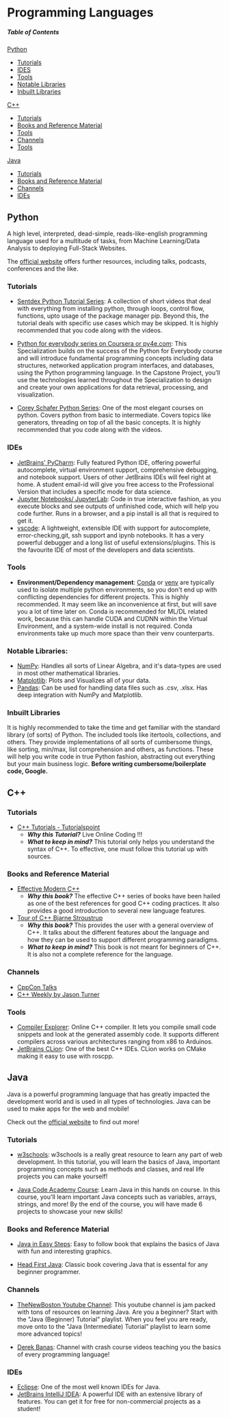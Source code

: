 # Programming Languages

##### Table of Contents  

[Python](#python)
  * [Tutorials](#tutorials)
  * [IDES](#ides)
  * [Tools](#tools)
  * [Notable Libraries](#notable-libraries)
  * [Inbuilt Libraries](#inbuilt-libraries)
  
 [C++](#c++)
  * [Tutorials](#tutorials-1)
  * [Books and Reference Material](#books-and-reference-material)
  * [Tools](#tools)
  * [Channels](#channels)
  * [Tools](#tools-1)

  [Java](#java)
  * [Tutorials](#tutorials-2)
  * [Books and Reference Material](#books-and-reference-material-1)
  * [Channels](#channels-1)
  * [IDEs](#ides-1)


## Python
A high level, interpreted, dead-simple, reads-like-english programming language used for a multitude of tasks, from Machine Learning/Data Analysis to deploying Full-Stack Websites.

The [official website](https://www.python.org/) offers further resources, including talks, podcasts, conferences and the like.

### Tutorials

* [Sentdex Python Tutorial Series](https://www.youtube.com/playlist?list=PLQVvvaa0QuDe8XSftW-RAxdo6OmaeL85M): A collection of short videos that deal with everything from installing python, through loops, control flow, functions, upto usage of the package manager pip. Beyond this, the tutorial deals with specific use cases which may be skipped. It is highly recommended that you code along with the videos.

* [Python for everybody series on Coursera or py4e.com](https://py4e.com): This Specialization builds on the success of the Python for Everybody course and will introduce fundamental programming concepts including data structures, networked application program interfaces, and databases, using the Python programming language. In the Capstone Project, you’ll use the technologies learned throughout the Specialization to design and create your own applications for data retrieval, processing, and visualization.

* [Corey Schafer Python Series](https://youtu.be/YYXdXT2l-Gg): One of the most elegant courses on python. Covers python from basic to intermediate.  Covers topics like generators, threading on top of all the basic concepts. It is highly recommended that you code along with the videos. 

### IDEs

* [JetBrains' PyCharm](https://www.jetbrains.com/pycharm/): Fully featured Python IDE, offering powerful autocomplete, virtual environment support, comprehensive debugging, and notebook support. Users of other JetBrains IDEs will feel right at home. A student email-id will give you free access to the Professional Version that includes a specific mode for data science.
* [Jupyter Notebooks/ JupyterLab](https://jupyter.org/): Code in true interactive fashion, as you execute blocks and see outputs of unfinished code, which will help you code further. Runs in a browser, and a pip install is all that is required to get it.
* [vscode](https://code.visualstudio.com/): A lightweight, extensible IDE with support for autocomplete, error-checking,git, ssh support and ipynb notebooks. It has a very powerful debugger and a long list of useful extensions/plugins. This is the favourite IDE of most of the developers and data scientists. 

### Tools

* **Environment/Dependency management**: [Conda](https://docs.conda.io/) or [venv](https://docs.python.org/3/library/venv.html) are typically used to isolate multiple python environments, so you don't end up with conflicting dependencies for different projects. This is highly recommended. It may seem like an inconvenience at first, but will save you a lot of time later on. Conda is recommended for ML/DL related work, because this can handle CUDA and CUDNN within the Virtual Environment, and a system-wide install is not required. Conda environments take up much more space than their venv counterparts.

### Notable Libraries:
* [NumPy](https://numpy.org/): Handles all sorts of Linear Algebra, and it's data-types are used in most other mathematical libraries.
* [Matplotlib](https://matplotlib.org/): Plots and Visualizes all of your data.
* [Pandas](https://pandas.pydata.org/): Can be used for handling data files such as .csv, .xlsx. Has deep integration with NumPy and Matplotlib.

### Inbuilt Libraries
It is highly recommended to take the time and get familiar with the standard library (of sorts) of Python. The included tools like itertools, collections, and others. They provide implementations of all sorts of cumbersome things, like sorting, min/max, list comprehension and others, as functions. These will help you write code in true Python fashion, abstracting out everything but your main business logic. 
**Before writing cumbersome/boilerplate code, Google.**

## C++

### Tutorials

* [C++ Tutorials - Tutorialspoint ](https://www.tutorialspoint.com/cplusplus/index.htm)
  * **_Why this Tutorial?_** Live Online Coding !!!
  * **_What to keep in mind?_** This tutorial only helps you understand the syntax of C++. To effective, one must follow this tutorial up with sources. 

### Books and Reference Material

* [Effective Modern C++](https://www.oreilly.com/library/view/effective-modern-c/9781491908419/)
  * **_Why this book?_** The effective C++ series of books have been hailed as one of the best references for good C++ coding practices. It also provides a good introduction to several new language features. 
* [Tour of C++ Bjarne Stroustrup](https://isocpp.org/tour)
  * **_Why this book?_** This provides the user with a general overview of C++. It talks about the different features about the language and how they can be used to support different programming paradigms.
  * **_What to keep in mind?_** This book is not meant for beginners of C++. It is also not a complete reference for the language.

### Channels

* [CppCon Talks](https://www.youtube.com/user/CppCon)
* [C++ Weekly by Jason Turner](https://www.youtube.com/user/lefticus1)

### Tools

* [Compiler Explorer](https://godbolt.org/): Online C++ compiler. It lets you compile small code snippets and look at the generated assembly code. It supports different compilers across various architectures ranging from x86 to Arduinos.
* [JetBrains CLion](https://www.jetbrains.com/clion/): One of the best C++ IDEs. CLion works on CMake making it easy to use with roscpp. 


## Java

Java is a powerful programming language that has greatly impacted the development world and is used in all types of technologies. Java can be used to make apps for the web and mobile!

Check out the [official website](https://www.java.com/en/) to find out more!

### Tutorials

* [w3schools](https://www.w3schools.com/java/default.asp): w3schools is a really great resource to learn any part of web development. In this tutorial, you will learn the basics of Java, important programming concepts such as methods and classes, and real life projects you can make yourself!

* [Java Code Academy Course](https://www.codecademy.com/learn/learn-java): Learn Java in this hands on course. In this course, you'll learn important Java concepts such as variables, arrays, strings, and more! By the end of the course, you will have made 6 projects to showcase your new skills!

### Books and Reference Material

* [Java in Easy Steps](https://www.amazon.com/Java-easy-steps-Covers/dp/1840786213): Easy to follow book that explains the basics of Java with fun and interesting graphics.

* [Head First Java](https://www.amazon.com/dp/0596009208/?tag=javamysqlanta-20): Classic book covering Java that is essental for any beginner programmer.

### Channels

* [TheNewBoston Youtube Channel](https://www.youtube.com/channel/UCJbPGzawDH1njbqV-D5HqKw): This youtube channel is jam packed with tons of resources on learning Java. Are you a beginner? Start with the "Java (Beginner) Tutorial" playlist. When you feel you are ready, move onto to the "Java (Intermediate) Tutorial" playlist to learn some more advanced topics!

* [Derek Banas](https://youtu.be/n-xAqcBCws4): Channel with crash course videos teaching you the basics of every programming language!

### IDEs

* [Eclipse](https://www.eclipse.org/downloads/): One of the most well known IDEs for Java. 
* [JetBrains IntelliJ IDEA](https://www.jetbrains.com/idea/): A powerful IDE with an extensive library of features. You can get it for free for non-commercial projects as a student!
